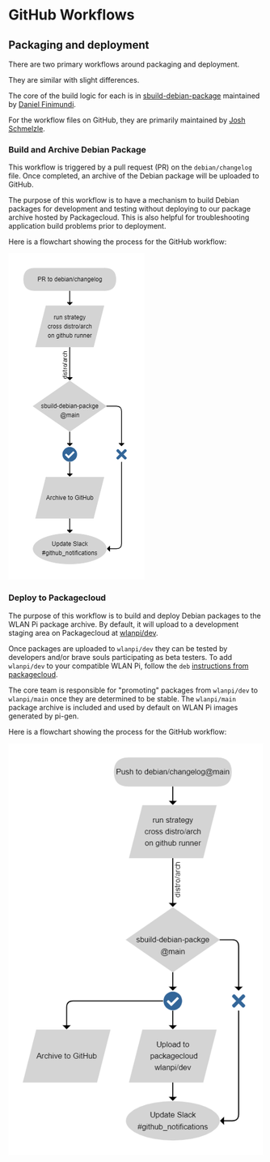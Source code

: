 # GitHub Workflows

## Packaging and deployment

There are two primary workflows around packaging and deployment.

They are similar with slight differences.

The core of the build logic for each is in [sbuild-debian-package](github.com/wlan-pi/sbuild-debian-package) maintained by [Daniel Finimundi](https://github.com/danielmundi).

For the workflow files on GitHub, they are primarily maintained by [Josh Schmelzle](https://github.com/joshschmelzle).

### Build and Archive Debian Package

This workflow is triggered by a pull request (PR) on the `debian/changelog` file. Once completed, an archive of the Debian package will be uploaded to GitHub.

The purpose of this workflow is to have a mechanism to build Debian packages for development and testing without deploying to our package archive hosted by Packagecloud. This is also helpful for troubleshooting application build problems prior to deployment.

Here is a flowchart showing the process for the GitHub workflow:

![Flowchart for building a debian package](img/wlanpi_build-and-archive-debian-package.png)

### Deploy to Packagecloud

The purpose of this workflow is to build and deploy Debian packages to the WLAN Pi package archive. By default, it will upload to a development staging area on Packagecloud at [wlanpi/dev](https://packagecloud.io/wlanpi/dev).

Once packages are uploaded to `wlanpi/dev` they can be tested by developers and/or brave souls participating as beta testers. To add `wlanpi/dev` to your compatible WLAN Pi, follow the `deb` [instructions from packagecloud](https://packagecloud.io/wlanpi/dev/install).

The core team is responsible for "promoting" packages from `wlanpi/dev` to `wlanpi/main` once they are determined to be stable. The `wlanpi/main` package archive is included and used by default on WLAN Pi images generated by pi-gen.

Here is a flowchart showing the process for the GitHub workflow:

![Flowchart for deploying to packagecloud](img/wlanpi_deploy-to-packagecloud.png)
